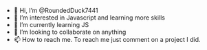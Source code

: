 - 👋 Hi, I’m @RoundedDuck7441
- 👀 I’m interested in Javascript and learning more skills
- 🌱 I’m currently learning JS
- 💞️ I’m looking to collaborate on anything
- 📫 How to reach me. To reach me just comment on a project I did.

<!---
Code-boi55/Code-boi55 is a ✨ special ✨ repository because its `README.md` (this file) appears on your GitHub profile.
You can click the Preview link to take a look at your changes.
--->

